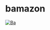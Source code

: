# bamazon

[![Ba](https://img.youtube.com/vi/T4AM1WMJI-A/0.jpg)](https://www.youtube.com/watch?v=T4AM1WMJI-A)
